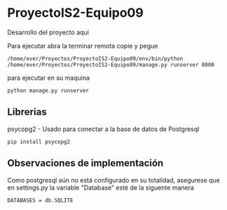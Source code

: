 # ProyectoIS2-Equipo09
Desarrollo del proyecto aquí

Para ejecutar abra la terminar remota copie y pegue
```
/home/ever/Proyectos/ProyectoIS2-Equipo09/env/bin/python /home/ever/Proyectos/ProyectoIS2-Equipo09/manage.py runserver 8000
```
para ejecutar en su maquina  
```
python manage.py runserver
```

## Librerias

psycopg2 - Usado para conectar a la base de datos de Postgresql
```
pip install psycopg2
```

## Observaciones de implementación

Como postgresql aún no está configurado en su totalidad, asegurese que en settings.py la variable "Database" esté de la siguente manera  
```
DATABASES = db.SQLITE
```
